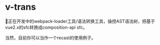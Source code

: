 # v-trans
:hammer:正在开发中的webpack-loader工具/语法转换工具，操控AST语法树，把基于vue2.x的sfc转换成composition-api sfc。


当然，目前你可以当作一个recast的使用例子。
